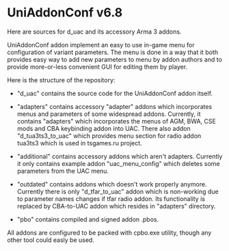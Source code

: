 UniAddonConf v6.8
=================

Here are sources for d_uac and its accessory Arma 3 addons.

  UniAddonConf addon implement an easy to use in-game menu for configuration of 
variant parameters. The menu is done in a way that it both provides easy way to 
add new parameters to menu by addon authors and to provide more-or-less 
convenient GUI for editing them by player.

  Here is the structure of the repository:
  * "d_uac" contains the source code for the UniAddonConf addon itself.
    
  * "adapters" contains accessory "adapter" addons which incorporates menus and 
    parameters of some widespread addons. Currently, it contains "adapters"
    which incorporates the menus of AGM, BWA, CSE mods and CBA keybinding addon
    into UAC. There also addon "d_tua3ts3_to_uac" which provides menu section for
    radio addon tua3ts3 which is used in tsgames.ru project.
        
  * "additional" contains accessory addons which aren't adapters. Currently it
    only contains example addon "uac_menu_config" which deletes some 
    parameters from the UAC menu.
        
  * "outdated" contains addons which doesn't work properly anymore. Currently
    there is only "d_tfar_to_uac" addon which is non-working due to 
    parameter names changes if tfar radio addon. Its functionality is 
    replaced by CBA-to-UAC addon which resides in "adapters" directory.
    
  * "pbo" contains compiled and signed addon .pbos.

 
 All addons are configured to be packed with cpbo.exe utility, though any other
tool could easly be used.
  
